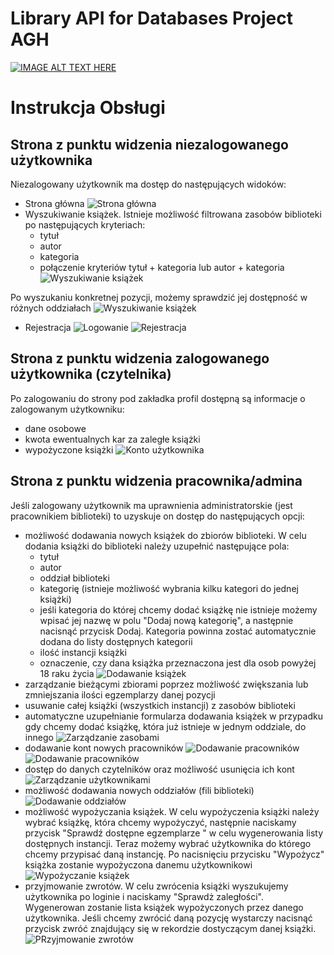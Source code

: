 # Library API for Databases Project AGH

[![IMAGE ALT TEXT HERE](https://img.youtube.com/vi/DHhy2Gk_xik/0.jpg)](https://www.youtube.com/watch?v=dQw4w9WgXcQ)


# Instrukcja Obsługi 

## Strona z punktu widzenia niezalogowanego użytkownika

Niezalogowany użytkownik ma dostęp do następujących widoków:
- Strona główna
![Strona główna](./frontend/images_readme/13.PNG)
- Wyszukiwanie książek. Istnieje możliwość filtrowana zasobów biblioteki po następujących kryteriach:
  - tytuł
  - autor
  - kategoria
  - połączenie kryteriów tytuł + kategoria lub autor + kategoria 
![Wyszukiwanie książek](./frontend/images_readme/1.PNG)

Po wyszukaniu konkretnej pozycji, możemy sprawdzić jej dostępność w różnych oddziałach
![Wyszukiwanie książek](./frontend/images_readme/14.PNG)
- Rejestracja
![Logowanie](./frontend/images_readme/2.PNG)
![Rejestracja](./frontend/images_readme/3.PNG)



## Strona z punktu widzenia zalogowanego użytkownika (czytelnika)

Po zalogowaniu do strony pod zakładka profil dostępną są informacje o zalogowanym użytkowniku:
- dane osobowe
- kwota ewentualnych kar za zaległe książki
- wypożyczone książki
![Konto użytkownika](./frontend/images_readme/12.PNG)



## Strona z punktu widzenia pracownika/admina
Jeśli zalogowany użytkownik ma uprawnienia administratorskie (jest pracownikiem biblioteki) to uzyskuje on dostęp do następujących opcji:
- możliwość dodawania nowych książek do zbiorów biblioteki. W celu dodania książki do biblioteki należy uzupełnić następujące pola:
  - tytuł
  - autor
  - oddział biblioteki
  - kategorię (istnieje możliwość wybrania kilku kategori do jednej książki)
  - jeśli kategoria do której chcemy dodać książkę nie istnieje możemy wpisać jej nazwę w polu "Dodaj nową kategorię", a następnie nacisnąć przycisk Dodaj. Kategoria powinna zostać automatycznie dodana do listy dostępnych kategorii
  - ilość instancji książki
  - oznaczenie, czy dana książka przeznaczona jest dla osob powyżej 18 raku życia
![Dodawanie książek](./frontend/images_readme/4.PNG)
- zarządzanie bieżącymi zbiorami poprzez możliwość zwiększania lub zmniejszania ilości egzemplarzy danej pozycji
- usuwanie całej książki (wszystkich instancji) z zasobów biblioteki
- automatyczne uzupełnianie formularza dodawania książek w przypadku gdy chcemy dodać książkę, która już istnieje w jednym oddziale, do innego
![Zarządzanie zasobami](./frontend/images_readme/5.PNG)
- dodawanie kont nowych pracowników
![Dodawanie pracowników](./frontend/images_readme/6.PNG)
![Dodawanie pracowników](./frontend/images_readme/7.PNG)
- dostęp do danych czytelników oraz możliwość usunięcia ich kont
![Zarządzanie użytkownikami](./frontend/images_readme/8.PNG)
- możliwość dodawania nowych oddziałów (fili biblioteki)
![Dodawanie oddziałów](./frontend/images_readme/9.PNG)
- możliwość wypożyczania książek. W celu wypożyczenia książki należy wybrać książkę, która chcemy wypożyczyć, następnie naciskamy przycisk "Sprawdź dostępne egzemplarze " w celu wygenerowania listy dostępnych instancji. Teraz możemy wybrać użytkownika do którego chcemy przypisać daną instancję. Po nacisnięciu przycisku "Wypożycz" książka zostanie wypożyczona danemu użytkownikowi 
![Wypożyczanie książek](./frontend/images_readme/10.PNG)
- przyjmowanie zwrotów. W celu zwrócenia książki wyszukujemy użytkownika po loginie i naciskamy "Sprawdż zaległości". Wygenerowan zostanie lista książek wypożyczonych przez danego użytkownika. Jeśli chcemy zwrócić daną pozycję wystarczy nacisnąć przycisk zwróć znajdujący się w rekordzie dostyczącym danej książki.
![PRzyjmowanie zwrotów](./frontend/images_readme/11.PNG)
